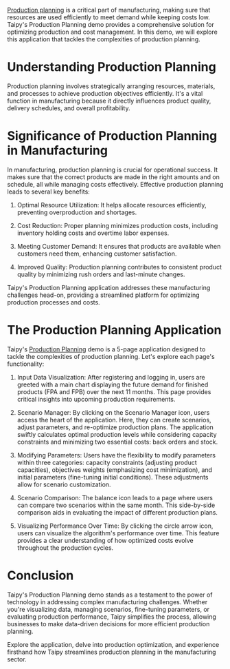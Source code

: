 [Production planning](https://en.wikipedia.org/wiki/Production_planning) is a critical part of manufacturing, 
making sure that resources are used efficiently to meet demand while keeping costs low. 
Taipy's Production Planning demo provides a comprehensive solution for optimizing production 
and cost management. In this demo, we will explore this application that tackles 
the complexities of production planning.

# Understanding Production Planning

Production planning involves strategically arranging resources, materials, and processes 
to achieve production objectives efficiently. It's a vital function in manufacturing because 
it directly influences product quality, delivery schedules, and overall profitability.

# Significance of Production Planning in Manufacturing

In manufacturing, production planning is crucial for operational success. 
It makes sure that the correct products are made in the right amounts and on schedule, 
all while managing costs effectively. Effective production planning leads to several key benefits:

1. Optimal Resource Utilization: 
    It helps allocate resources efficiently, preventing overproduction and shortages.

2. Cost Reduction: 
    Proper planning minimizes production costs, including inventory holding costs and overtime 
    labor expenses.

3. Meeting Customer Demand: 
    It ensures that products are available when customers need them, enhancing customer 
    satisfaction.

4. Improved Quality: 
    Production planning contributes to consistent product quality by minimizing rush orders and 
    last-minute changes.

Taipy's Production Planning application addresses these manufacturing challenges head-on, 
providing a streamlined platform for optimizing production processes and costs.

# The Production Planning Application

Taipy's [Production Planning](https://production-planning.taipy.cloud/) demo is a 5-page 
application designed to tackle the complexities of production planning. Let's explore each 
page's functionality:

1. Input Data Visualization: 
    After registering and logging in, users are greeted with a main chart displaying the future 
    demand for finished products (FPA and FPB) over the next 11 months. This page provides 
   critical insights into upcoming production requirements.

2. Scenario Manager: 
    By clicking on the Scenario Manager icon, users access the heart of the application. Here, they 
    can create scenarios, adjust parameters, and re-optimize production plans. The application 
    swiftly calculates optimal production levels while considering capacity constraints and 
    minimizing two essential costs: back orders and stock.

3. Modifying Parameters: 
    Users have the flexibility to modify parameters within three categories: capacity constraints 
    (adjusting product capacities), objectives weights (emphasizing cost minimization), and 
    initial parameters (fine-tuning initial conditions). These adjustments allow for scenario 
    customization.

4. Scenario Comparison: 
    The balance icon leads to a page where users can compare two scenarios within the same month. 
    This side-by-side comparison aids in evaluating the impact of different production plans.

5. Visualizing Performance Over Time: 
    By clicking the circle arrow icon, users can visualize the algorithm's performance over time. 
    This feature provides a clear understanding of how optimized costs evolve throughout the 
    production cycles.

# Conclusion

Taipy's Production Planning demo stands as a testament to the power of technology in addressing 
complex manufacturing challenges. Whether you're visualizing data, managing scenarios, 
fine-tuning parameters, or evaluating production performance, Taipy simplifies the process, 
allowing businesses to make data-driven decisions for more efficient production planning.

Explore the application, delve into production optimization, and experience firsthand how Taipy 
streamlines production planning in the manufacturing sector.
